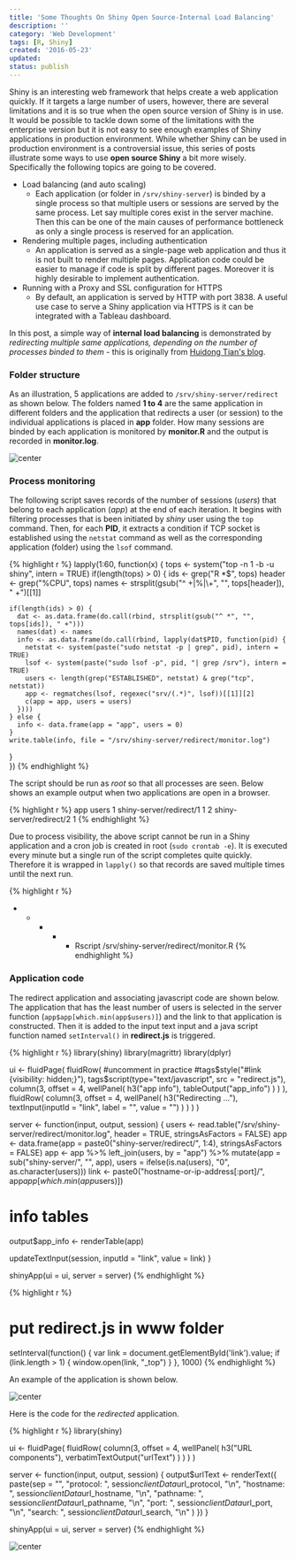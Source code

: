 ```yaml
---
title: 'Some Thoughts On Shiny Open Source-Internal Load Balancing'
description: ''
category: 'Web Development'
tags: [R, Shiny]
created: '2016-05-23'
updated:
status: publish
---
```


Shiny is an interesting web framework that helps create a web application quickly. If it targets a large number of users, however, there are several limitations and it is so true when the open source version of Shiny is in use. It would be possible to tackle down some of the limitations with the enterprise version but it is not easy to see enough examples of Shiny applications in production environment. While whether Shiny can be used in production environment is a controversial issue, this series of posts illustrate some ways to use **open source Shiny** a bit more wisely. Specifically the following topics are going to be covered.

+ Load balancing (and auto scaling)
    - Each application (or folder in `/srv/shiny-server`) is binded by a single process so that multiple users or sessions are served by the same process. Let say multiple cores exist in the server machine. Then this can be one of the main causes of performance bottleneck as only a single process is reserved for an application.
+ Rendering multiple pages, including authentication
    - An application is served as a single-page web application and thus it is not built to render multiple pages. Application code could be easier to manage if code is split by different pages. Moreover it is highly desirable to implement authentication.
+ Running with a Proxy and SSL configuration for HTTPS
    - By default, an application is served by HTTP with port 3838. A useful use case to serve a Shiny application via HTTPS is it can be integrated with a Tableau dashboard.

In this post, a simple way of **internal load balancing** is demonstrated by *redirecting multiple same applications, depending on the number of processes binded to them* - this is originally from [Huidong Tian's blog](http://withr.me/a-shiny-app-serves-as-shiny-server-load-balancer/).

### Folder structure

As an illustration, 5 applications are added to `/srv/shiny-server/redirect` as shown below. The folders named **1 to 4** are the same application in different folders and the application that redirects a user (or session) to the individual applications is placed in **app** folder. How many sessions are binded by each application is monitored by **monitor.R** and the output is recorded in **monitor.log**.

![center](/figs/2016-05-23-Some-Thoughts-On-Shiny-Open-Source-Internal-Load-Balancing/folder_structure.png)

### Process monitoring

The following script saves records of the number of sessions (*users*) that belong to each application (*app*) at the end of each iteration. It begins with filtering processes that is been initiated by *shiny* user using the `top` command. Then, for each **PID**, it extracts a condition if TCP socket is established using the `netstat` command as well as the corresponding application (folder) using the `lsof` command.


{% highlight r %}
lapply(1:60, function(x) {
  tops <- system("top -n 1 -b -u shiny", intern = TRUE)
  if(length(tops) > 0) {
    ids <- grep("R *$", tops)
    header <- grep("%CPU", tops)
    names <- strsplit(gsub("^ +|%|\\+", "", tops[header]), " +")[[1]]
    
    if(length(ids) > 0) {
      dat <- as.data.frame(do.call(rbind, strsplit(gsub("^ *", "", tops[ids]), " +")))
      names(dat) <- names
      info <- as.data.frame(do.call(rbind, lapply(dat$PID, function(pid) {
        netstat <- system(paste("sudo netstat -p | grep", pid), intern = TRUE)
        lsof <- system(paste("sudo lsof -p", pid, "| grep /srv"), intern = TRUE)
        users <- length(grep("ESTABLISHED", netstat) & grep("tcp", netstat))
        app <- regmatches(lsof, regexec("srv/(.*)", lsof))[[1]][2]
        c(app = app, users = users)
      })))
    } else {
      info <- data.frame(app = "app", users = 0)
    }
    write.table(info, file = "/srv/shiny-server/redirect/monitor.log")
  }  
})
{% endhighlight %}

The script should be run as *root* so that all processes are seen. Below shows an example output when two applications are open in a browser.


{% highlight r %}
                      app users
1 shiny-server/redirect/1     1
2 shiny-server/redirect/2     1
{% endhighlight %}

Due to process visibility, the above script cannot be run in a Shiny application and a cron job is created in root (`sudo crontab -e`). It is executed every minute but a single run of the script completes quite quickly. Therefore it is wrapped in `lapply()` so that records are saved multiple times until the next run.


{% highlight r %}
* * * * * Rscript /srv/shiny-server/redirect/monitor.R
{% endhighlight %}

### Application code

The redirect application and associating javascript code are shown below. The application that has the least number of users is selected in the server function (`app$app[which.min(app$users)]`) and the link to that application is constructed. Then it is added to the input text input and a java script function named `setInterval()` in **redirect.js** is triggered.


{% highlight r %}
library(shiny)
library(magrittr)
library(dplyr)

ui <- fluidPage(
  fluidRow(
    #uncomment in practice
    #tags$style("#link {visibility: hidden;}"),
    tags$script(type="text/javascript", src = "redirect.js"),
    column(3, offset = 4,
           wellPanel(
             h3("app info"),
             tableOutput("app_info")
             )
           )
  ),
  fluidRow(
    column(3, offset = 4,
           wellPanel(
             h3("Redirecting ..."),
             textInput(inputId = "link", label = "", value = "")
             )
           )
  )
)

server <- function(input, output, session) {
  users <- read.table("/srv/shiny-server/redirect/monitor.log", header = TRUE, stringsAsFactors = FALSE)
  app <- data.frame(app = paste0("shiny-server/redirect/", 1:4), stringsAsFactors = FALSE)
  app <- app %>% left_join(users, by = "app") %>% mutate(app = sub("shiny-server/", "", app),
                                                         users = ifelse(is.na(users), "0", as.character(users)))
  link <- paste0("hostname-or-ip-address[:port]/", app$app[which.min(app$users)])
  
  # info tables
  output$app_info <- renderTable(app)
  
  updateTextInput(session, inputId = "link", value = link)
}

shinyApp(ui = ui, server = server)
{% endhighlight %}



{% highlight r %}
# put redirect.js in www folder
setInterval(function() {
  var link = document.getElementById('link').value;
  if (link.length > 1) {
    window.open(link, "_top")
  }
}, 1000)
{% endhighlight %}

An example of the application is shown below.

![center](/figs/2016-05-23-Some-Thoughts-On-Shiny-Open-Source-Internal-Load-Balancing/redirect.png)

Here is the code for the *redirected* application.


{% highlight r %}
library(shiny)

ui <- fluidPage(
  fluidRow(
    column(3, offset = 4,
           wellPanel(
             h3("URL components"),
             verbatimTextOutput("urlText")
             )
           )
  )
)

server <- function(input, output, session) {
  output$urlText <- renderText({
    paste(sep = "",
          "protocol: ", session$clientData$url_protocol, "\n",
          "hostname: ", session$clientData$url_hostname, "\n",
          "pathname: ", session$clientData$url_pathname, "\n",
          "port: ",     session$clientData$url_port,     "\n",
          "search: ",   session$clientData$url_search,   "\n"
    )
  })
}

shinyApp(ui = ui, server = server)
{% endhighlight %}

![center](/figs/2016-05-23-Some-Thoughts-On-Shiny-Open-Source-Internal-Load-Balancing/app.png)


